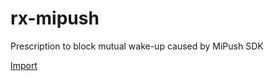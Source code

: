 # rx-mipush
Prescription to block mutual wake-up caused by MiPush SDK

<a href="greenify://greenify.github.io/greenify/rx-mipush">Import</a>

